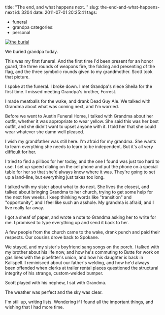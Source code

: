 title: "The end, and what happens next. "
slug: the-end-and-what-happens-next
id: 3204
date: 2011-07-01 20:25:41
tags: 
- funeral
- grandpa
categories: 
- personal

[![](http://www.chesnok.com/daily/wp-content/uploads/2011/06/the-burial-300x225.jpg "the burial")](http://www.chesnok.com/daily/wp-content/uploads/2011/06/the-burial.jpg)

We buried grandpa today.

This was my first funeral. And the first time I'd been present for an honor guard, the three rounds of weapons fire, the folding and presenting of the flag, and the three symbolic rounds given to my grandmother. Scott took that picture.

I spoke at the funeral. I broke down. I met Grandpa's niece Sheila for the first time. I missed meeting Grandpa's brother, Forrest. 

I made meatballs for the wake, and drank Dead Guy Ale. We talked with Grandma about what was coming next, and I'm worried. 

Before we went to Austin Funeral Home, I talked with Grandma about her outfit, whether it was appropriate to wear yellow. She said this was her best outfit, and she didn't want to upset anyone with it. I told her that she could wear whatever she damn well pleased. 

I wish my grandfather was still here. I'm afraid for my grandma. She wants to learn everything she needs to learn to be independent. But it's all very difficult for her.

I tried to find a pillbox for her today, and the one I found was just too hard to use. I set up speed dialing on the cel phone and put the phone on a special table for her so that she'd always know where it was. They're going to set up a land-line, but everything just takes too long.

I talked with my sister about what to do next. She lives the closest, and talked about bringing Grandma to her church, trying to get some help for the next few weeks. I keep thinking words like "transition" and "opportunity", and I feel like such an asshole. My grandma is afraid, and I live really far away. 

I got a sheaf of paper, and wrote a note to Grandma asking her to write for me. I promised to type everything up and send it back to her. 

A few people from the church came to the wake, drank punch and paid their respects. Our cousins drove back to Spokane. 

We stayed, and my sister's boyfriend sang songs on the porch. I talked with my brother about his life now, and how he's commuting to Butte for work on gas lines with the pipefitter's union, and how his daughter is back in Kalispell. I reminisced about our father's welding, and how he'd always been offended when clerks at trailer rental places questioned the structural integrity of his strange, custom-welded bumper.

Scott played with his nephew, I sat with Grandma. 

The weather was perfect and the sky was clear. 

I'm still up, writing lists. Wondering if I found all the important things, and wishing that I had more time. 
